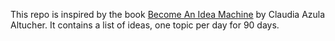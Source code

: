This repo is inspired by the book [Become An Idea Machine](http://amzn.to/2p4jTY8) by Claudia Azula Altucher. It contains a list of ideas, one topic per day for 90 days.
